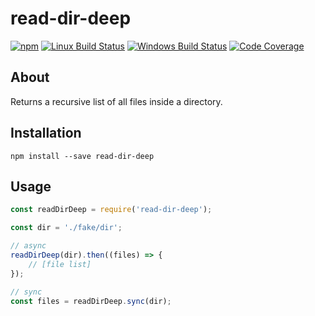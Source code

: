 # read-dir-deep

[![npm](https://img.shields.io/npm/v/@chrisblossom/read-dir-deep.svg?label=npm%20version)](https://www.npmjs.com/package/@chrisblossom/read-dir-deep)
[![Linux Build Status](https://img.shields.io/circleci/project/github/chrisblossom/read-dir-deep/master.svg?label=linux%20build)](https://circleci.com/gh/chrisblossom/read-dir-deep/tree/master)
[![Windows Build Status](https://img.shields.io/appveyor/ci/chrisblossom/read-dir-deep/master.svg?label=windows%20build)](https://ci.appveyor.com/project/chrisblossom/read-dir-deep/branch/master)
[![Code Coverage](https://img.shields.io/coveralls/github/chrisblossom/read-dir-deep/master.svg)](https://coveralls.io/github/chrisblossom/read-dir-deep?branch=master)

## About

Returns a recursive list of all files inside a directory.

## Installation

`npm install --save read-dir-deep`

## Usage

```js
const readDirDeep = require('read-dir-deep');

const dir = './fake/dir';

// async
readDirDeep(dir).then((files) => {
    // [file list]
});

// sync
const files = readDirDeep.sync(dir);
```
